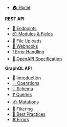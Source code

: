 - [🏠 Home](README.md)

**REST API**

- [🔗 Endpoints](docs/rest-api/endpoints.md)
- [📦 Modules & Fields](docs/rest-api/modules.md)
- [📁 File Uploads](docs/rest-api/file-uploads.md)
- [🎣 Webhooks](docs/rest-api/webhooks.md)
- [❗️ Error Handling](docs/rest-api/errors.md)
- [📄 OpenAPI Specification](docs/rest-api/openapi.md)

**GraphQL API**

- [🚀 Introduction](docs/graphql/README.md)
- [✨ Operations](docs/graphql/operations.md)
- [💡 Schema](docs/graphql/schema.md)
- [❓ Queries](docs/graphql/queries.md)
- [✍️ Mutations](docs/graphql/mutations.md)
- [🚦 Filtering](docs/graphql/filtering.md)
- [🧰 Best Practices](docs/graphql/best-practices.md)
- [❌ Errors](docs/graphql/errors.md)
